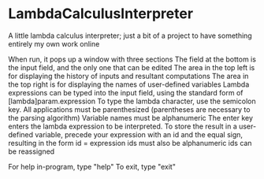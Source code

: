 LambdaCalculusInterpreter
=========================

A little lambda calculus interpreter; just a bit of a project to have something entirely my own work online

When run, it pops up a window with three sections
  The field at the bottom is the input field, and the only one that can be edited
  The area in the top left is for displaying the history of inputs and resultant computations
  The area in the top right is for displaying the names of user-defined variables
Lambda expressions can be typed into the input field, using the standard form of [lambda]param.expression
To type the lambda character, use the semicolon key.
All applications must be parenthesized (parentheses are necessary to the parsing algorithm)
Variable names must be alphanumeric
The enter key enters the lambda expression to be interpreted.
To store the result in a user-defined variable, precede your expression with an id and the equal sign, resulting in the form
  id = expression
  ids must also be alphanumeric
  ids can be reassigned

For help in-program, type "help"
To exit, type "exit"
